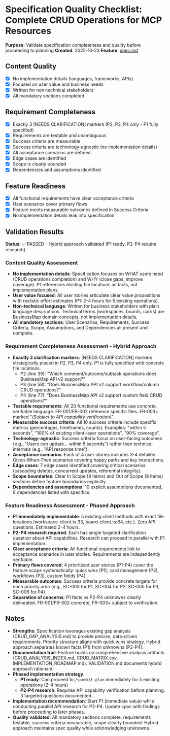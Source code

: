 # Specification Quality Checklist: Complete CRUD Operations for MCP Resources

**Purpose**: Validate specification completeness and quality before proceeding to planning
**Created**: 2025-10-23
**Feature**: [spec.md](../spec.md)

## Content Quality

- [x] No implementation details (languages, frameworks, APIs)
- [x] Focused on user value and business needs
- [x] Written for non-technical stakeholders
- [x] All mandatory sections completed

## Requirement Completeness

- [x] Exactly 3 [NEEDS CLARIFICATION] markers (P2, P3, P4 only - P1 fully specified)
- [x] Requirements are testable and unambiguous
- [x] Success criteria are measurable
- [x] Success criteria are technology-agnostic (no implementation details)
- [x] All acceptance scenarios are defined
- [x] Edge cases are identified
- [x] Scope is clearly bounded
- [x] Dependencies and assumptions identified

## Feature Readiness

- [x] All functional requirements have clear acceptance criteria
- [x] User scenarios cover primary flows
- [x] Feature meets measurable outcomes defined in Success Criteria
- [x] No implementation details leak into specification

## Validation Results

**Status**: ✅ PASSED - Hybrid approach validated (P1 ready, P2-P4 require research)

### Content Quality Assessment

- **No implementation details**: Specification focuses on WHAT users need (CRUD operations completion) and WHY (close gaps, improve coverage). P1 references existing file locations as facts, not implementation plans.
- **User value focused**: All user stories articulate clear value propositions with realistic effort estimates (P1: 2-4 hours for 5 existing operations).
- **Non-technical language**: Written for business stakeholders with plain language descriptions. Technical terms (workspaces, boards, cards) are BusinessMap domain concepts, not implementation details.
- **All mandatory sections**: User Scenarios, Requirements, Success Criteria, Scope, Assumptions, and Dependencies all present and complete.

### Requirement Completeness Assessment - Hybrid Approach

- **Exactly 3 clarification markers**: [NEEDS CLARIFICATION] markers strategically placed in P2, P3, P4 only. P1 is fully specified with concrete file locations.
  - P2 (line 39): "Which comment/outcome/subtask operations does BusinessMap API v2 support?"
  - P3 (line 58): "Does BusinessMap API v2 support workflow/column CRUD operations?"
  - P4 (line 77): "Does BusinessMap API v2 support custom field CRUD operations?"
- **Testable requirements**: All 20 functional requirements use concrete, verifiable language. FR-001/FR-002 reference specific files. FR-003+ marked "*(Subject to API capability verification)*".
- **Measurable success criteria**: All 10 success criteria include specific metrics (percentages, timeframes, counts). Examples: "within 5 seconds", "100% of existing client-layer operations", "90% coverage".
- **Technology-agnostic**: Success criteria focus on user-facing outcomes (e.g., "Users can update... within 5 seconds") rather than technical internals (e.g., "API response time").
- **Acceptance scenarios**: Each of 4 user stories includes 3-4 detailed Given-When-Then scenarios covering happy paths and key interactions.
- **Edge cases**: 7 edge cases identified covering critical scenarios (cascading deletes, concurrent updates, referential integrity).
- **Scope boundaries**: Clear In Scope (8 items) and Out of Scope (8 items) sections define feature boundaries explicitly.
- **Dependencies and assumptions**: 10 explicit assumptions documented, 6 dependencies listed with specifics.

### Feature Readiness Assessment - Phased Approach

- **P1 immediately implementable**: 5 existing client methods with exact file locations (workspace-client.ts:33, board-client.ts:64, etc.). Zero API questions. Estimated 2-4 hours.
- **P2-P4 research required**: Each has single targeted clarification question about API capabilities. Research can proceed in parallel with P1 implementation.
- **Clear acceptance criteria**: All functional requirements link to acceptance scenarios in user stories. Requirements are independently verifiable.
- **Primary flows covered**: 4 prioritized user stories (P1-P4) cover the feature scope systematically: quick wins (P1), card management (P2), workflows (P3), custom fields (P4).
- **Measurable outcomes**: Success criteria provide concrete targets for each priority area (e.g., SC-003 for P1, SC-004 for P2, SC-005 for P3, SC-006 for P4).
- **Separation of concerns**: P1 facts vs P2-P4 unknowns clearly delineated. FR-001/FR-002 concrete, FR-003+ subject to verification.

## Notes

- **Strengths**: Specification leverages existing gap analysis (CRUD_GAP_ANALYSIS.md) to provide precise, data-driven requirements. Priority structure aligns with quick wins strategy. Hybrid approach separates known facts (P1) from unknowns (P2-P4).
- **Documentation trail**: Feature builds on comprehensive analysis artifacts (CRUD_ANALYSIS_INDEX.md, CRUD_MATRIX.csv, IMPLEMENTATION_ROADMAP.md). VALIDATION.md documents hybrid approach rationale.
- **Phased implementation strategy**:
  - **P1 ready**: Can proceed to `/speckit.plan` immediately for 5 existing operations (2-4 hours)
  - **P2-P4 research**: Requires API capability verification before planning. 3 targeted questions documented.
- **Implementation recommendation**: Start P1 (immediate value) while conducting parallel API research for P2-P4. Update spec with findings before proceeding to later phases.
- **Quality validated**: All mandatory sections complete, requirements testable, success criteria measurable, scope clearly bounded. Hybrid approach maintains spec quality while acknowledging unknowns.
